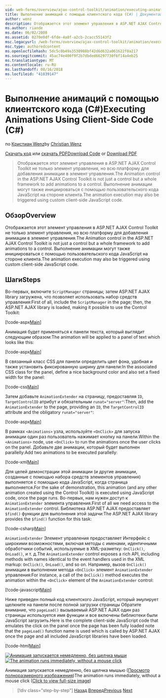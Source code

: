 ```yaml
---
uid: web-forms/overview/ajax-control-toolkit/animation/executing-animations-using-client-side-code-cs
title: Выполнение анимаций с помощью клиентского кода (C#) | Документация Майкрософт
author: wenz
description: Отображается этот элемент управления в ASP.NET AJAX Control Toolkit не только элемент управления, но всю платформу для добавления анимации в элемент управления. Выполнение анимации...
ms.author: riande
ms.date: 06/02/2008
ms.assetid: 0270e0df-6fde-4a8f-a2cb-2cacc55143f2
msc.legacyurl: /web-forms/overview/ajax-control-toolkit/animation/executing-animations-using-client-side-code-cs
msc.type: authoredcontent
ms.openlocfilehash: 5dc5c0b49a3530988bf42d6d632a061622f0a217
ms.sourcegitcommit: 45ac74e400f9f2b7dbded66297730f6f14a4eb25
ms.translationtype: MT
ms.contentlocale: ru-RU
ms.lasthandoff: 08/16/2018
ms.locfileid: "41839147"
---
```

<a name="executing-animations-using-client-side-code-c"></a><span data-ttu-id="50e57-104">Выполнение анимаций с помощью клиентского кода (C#)</span><span class="sxs-lookup"><span data-stu-id="50e57-104">Executing Animations Using Client-Side Code (C#)</span></span>
====================
<span data-ttu-id="50e57-105">по [Кристиан Wenz](https://github.com/wenz)</span><span class="sxs-lookup"><span data-stu-id="50e57-105">by [Christian Wenz](https://github.com/wenz)</span></span>

<span data-ttu-id="50e57-106">[Скачать код](http://download.microsoft.com/download/f/9/a/f9a26acd-8df4-4484-8a18-199e4598f411/Animation10.cs.zip) или [скачать PDF](http://download.microsoft.com/download/6/7/1/6718d452-ff89-4d3f-a90e-c74ec2d636a3/animation10CS.pdf)</span><span class="sxs-lookup"><span data-stu-id="50e57-106">[Download Code](http://download.microsoft.com/download/f/9/a/f9a26acd-8df4-4484-8a18-199e4598f411/Animation10.cs.zip) or [Download PDF](http://download.microsoft.com/download/6/7/1/6718d452-ff89-4d3f-a90e-c74ec2d636a3/animation10CS.pdf)</span></span>

> <span data-ttu-id="50e57-107">Отображается этот элемент управления в ASP.NET AJAX Control Toolkit не только элемент управления, но всю платформу для добавления анимации в элемент управления.</span><span class="sxs-lookup"><span data-stu-id="50e57-107">The Animation control in the ASP.NET AJAX Control Toolkit is not just a control but a whole framework to add animations to a control.</span></span> <span data-ttu-id="50e57-108">Выполнение анимации могут также инициироваться с помощью пользовательского кода JavaScript на стороне клиента.</span><span class="sxs-lookup"><span data-stu-id="50e57-108">The animation execution may also be triggered using custom client-side JavaScript code.</span></span>


## <a name="overview"></a><span data-ttu-id="50e57-109">Обзор</span><span class="sxs-lookup"><span data-stu-id="50e57-109">Overview</span></span>

<span data-ttu-id="50e57-110">Отображается этот элемент управления в ASP.NET AJAX Control Toolkit не только элемент управления, но всю платформу для добавления анимации в элемент управления.</span><span class="sxs-lookup"><span data-stu-id="50e57-110">The Animation control in the ASP.NET AJAX Control Toolkit is not just a control but a whole framework to add animations to a control.</span></span> <span data-ttu-id="50e57-111">Выполнение анимации могут также инициироваться с помощью пользовательского кода JavaScript на стороне клиента.</span><span class="sxs-lookup"><span data-stu-id="50e57-111">The animation execution may also be triggered using custom client-side JavaScript code.</span></span>

## <a name="steps"></a><span data-ttu-id="50e57-112">Шаги</span><span class="sxs-lookup"><span data-stu-id="50e57-112">Steps</span></span>

<span data-ttu-id="50e57-113">Во-первых, включите `ScriptManager` страницы; затем ASP.NET AJAX library загружена, что позволяет использовать набор средств управления:</span><span class="sxs-lookup"><span data-stu-id="50e57-113">First of all, include the `ScriptManager` in the page; then, the ASP.NET AJAX library is loaded, making it possible to use the Control Toolkit:</span></span>

[!code-aspx[Main](executing-animations-using-client-side-code-cs/samples/sample1.aspx)]

<span data-ttu-id="50e57-114">Анимация будет применяться к панели текста, который выглядит следующим образом:</span><span class="sxs-lookup"><span data-stu-id="50e57-114">The animation will be applied to a panel of text which looks like this:</span></span>

[!code-aspx[Main](executing-animations-using-client-side-code-cs/samples/sample2.aspx)]

<span data-ttu-id="50e57-115">В связанный класс CSS для панели определить цвет фона, удобная и также установить фиксированную ширину для панели:</span><span class="sxs-lookup"><span data-stu-id="50e57-115">In the associated CSS class for the panel, define a nice background color and also set a fixed width for the panel:</span></span>

[!code-css[Main](executing-animations-using-client-side-code-cs/samples/sample3.css)]

<span data-ttu-id="50e57-116">Затем добавьте `AnimationExtender` на страницу, предоставляя `ID`, `TargetControlID` атрибут и обязательным `runat="server"`:</span><span class="sxs-lookup"><span data-stu-id="50e57-116">Then, add the `AnimationExtender` to the page, providing an `ID`, the `TargetControlID` attribute and the obligatory `runat="server"`:</span></span>

[!code-aspx[Main](executing-animations-using-client-side-code-cs/samples/sample4.aspx)]

<span data-ttu-id="50e57-117">В рамках `<Animations>` узла, используйте `<OnClick>` для запуска анимации один раз пользователь нажимает кнопку на панели.</span><span class="sxs-lookup"><span data-stu-id="50e57-117">Within the `<Animations>` node, use `<OnClick>` to run the animations once the user clicks on the panel.</span></span> <span data-ttu-id="50e57-118">Добавьте две анимации, который будет выполнен parallelly:</span><span class="sxs-lookup"><span data-stu-id="50e57-118">Add two animations to be executed parallelly:</span></span>

[!code-xml[Main](executing-animations-using-client-side-code-cs/samples/sample5.xml)]

<span data-ttu-id="50e57-119">Для целей демонстрации этой анимации (и другие анимации, созданные с помощью набора средств элементов управления) выполняется с помощью кода JavaScript, когда страница выполняется.</span><span class="sxs-lookup"><span data-stu-id="50e57-119">For the sake of demonstration, this animation (and any other animation created using the Control Toolkit) is executed using JavaScript code, once the page runs.</span></span> <span data-ttu-id="50e57-120">Во-первых, нам нужен доступ к `AnimationExtender` элемента управления.</span><span class="sxs-lookup"><span data-stu-id="50e57-120">First of all we need access to the `AnimationExtender` control.</span></span> <span data-ttu-id="50e57-121">Библиотека ASP.NET AJAX предоставляет `$find()` функции для выполнения этой задачи:</span><span class="sxs-lookup"><span data-stu-id="50e57-121">The ASP.NET AJAX library provides the `$find()` function for this task:</span></span>

[!code-csharp[Main](executing-animations-using-client-side-code-cs/samples/sample6.cs)]

<span data-ttu-id="50e57-122">`AnimationExtender` Элемент управления предоставляет Интерфейс с широкими возможностями, включая методы с именами, идентичными обработчики событий, используемые в XML-разметку: `OnClick()`, `OnLoad()`, и т. д.</span><span class="sxs-lookup"><span data-stu-id="50e57-122">The `AnimationExtender` control exposes a rich API, including methods with names identical to the event handlers used in the XML markup: `OnClick()`, `OnLoad()`, and so on.</span></span> <span data-ttu-id="50e57-123">Например, вызов `OnClick()` анимации в выполнении метода `<OnClick>` элемент `AnimationExtender` управления:</span><span class="sxs-lookup"><span data-stu-id="50e57-123">For instance, a call of the `OnClick()` method executes the animation within the `<OnClick>` element of the `AnimationExtender` control:</span></span>

[!code-javascript[Main](executing-animations-using-client-side-code-cs/samples/sample7.js)]

<span data-ttu-id="50e57-124">Ниже приведен полный код клиентского JavaScript, который эмулирует щелкните на панели после полной загрузки страницы Обратите внимание, что `pageLoad()` вызываемый ASP.NET AJAX один раз страницы используется имя функции и все включены библиотеки были JavaScript загрузить.</span><span class="sxs-lookup"><span data-stu-id="50e57-124">Here is the complete client-side JavaScript code that emulates the click on the panel once the page has been fully loaded note that the `pageLoad()` function name is used which is called by ASP.NET AJAX once the page and all included JavaScript libraries have been loaded.</span></span>

[!code-html[Main](executing-animations-using-client-side-code-cs/samples/sample8.html)]


<span data-ttu-id="50e57-125">[![Анимация запускается немедленно, без щелчка мыши](executing-animations-using-client-side-code-cs/_static/image2.png)](executing-animations-using-client-side-code-cs/_static/image1.png)</span><span class="sxs-lookup"><span data-stu-id="50e57-125">[![The animation runs immediately, without a mouse click](executing-animations-using-client-side-code-cs/_static/image2.png)](executing-animations-using-client-side-code-cs/_static/image1.png)</span></span>

<span data-ttu-id="50e57-126">Анимация запускается немедленно, без щелчка мышью ([Просмотр полноразмерного изображения](executing-animations-using-client-side-code-cs/_static/image3.png))</span><span class="sxs-lookup"><span data-stu-id="50e57-126">The animation runs immediately, without a mouse click ([Click to view full-size image](executing-animations-using-client-side-code-cs/_static/image3.png))</span></span>

> [!div class="step-by-step"]
> <span data-ttu-id="50e57-127">[Назад](modifying-animations-from-the-server-side-cs.md)
> [Вперед](changing-an-animation-using-client-side-code-cs.md)</span><span class="sxs-lookup"><span data-stu-id="50e57-127">[Previous](modifying-animations-from-the-server-side-cs.md)
[Next](changing-an-animation-using-client-side-code-cs.md)</span></span>
